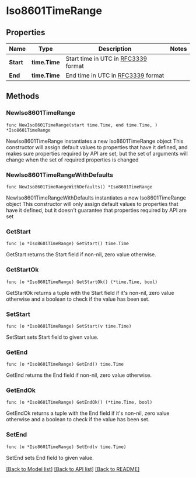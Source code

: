 # Iso8601TimeRange

## Properties

Name | Type | Description | Notes
------------ | ------------- | ------------- | -------------
**Start** | **time.Time** | Start time in UTC in [RFC3339](https://tools.ietf.org/html/rfc3339) format | 
**End** | **time.Time** | End time in UTC in [RFC3339](https://tools.ietf.org/html/rfc3339) format | 

## Methods

### NewIso8601TimeRange

`func NewIso8601TimeRange(start time.Time, end time.Time, ) *Iso8601TimeRange`

NewIso8601TimeRange instantiates a new Iso8601TimeRange object
This constructor will assign default values to properties that have it defined,
and makes sure properties required by API are set, but the set of arguments
will change when the set of required properties is changed

### NewIso8601TimeRangeWithDefaults

`func NewIso8601TimeRangeWithDefaults() *Iso8601TimeRange`

NewIso8601TimeRangeWithDefaults instantiates a new Iso8601TimeRange object
This constructor will only assign default values to properties that have it defined,
but it doesn't guarantee that properties required by API are set

### GetStart

`func (o *Iso8601TimeRange) GetStart() time.Time`

GetStart returns the Start field if non-nil, zero value otherwise.

### GetStartOk

`func (o *Iso8601TimeRange) GetStartOk() (*time.Time, bool)`

GetStartOk returns a tuple with the Start field if it's non-nil, zero value otherwise
and a boolean to check if the value has been set.

### SetStart

`func (o *Iso8601TimeRange) SetStart(v time.Time)`

SetStart sets Start field to given value.


### GetEnd

`func (o *Iso8601TimeRange) GetEnd() time.Time`

GetEnd returns the End field if non-nil, zero value otherwise.

### GetEndOk

`func (o *Iso8601TimeRange) GetEndOk() (*time.Time, bool)`

GetEndOk returns a tuple with the End field if it's non-nil, zero value otherwise
and a boolean to check if the value has been set.

### SetEnd

`func (o *Iso8601TimeRange) SetEnd(v time.Time)`

SetEnd sets End field to given value.



[[Back to Model list]](../README.md#documentation-for-models) [[Back to API list]](../README.md#documentation-for-api-endpoints) [[Back to README]](../README.md)



